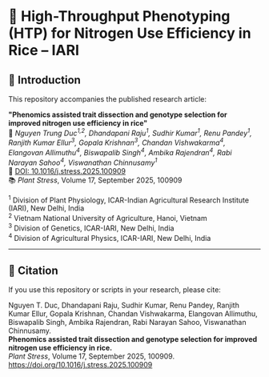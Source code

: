 # 🌾 High-Throughput Phenotyping (HTP) for Nitrogen Use Efficiency in Rice – IARI

## 📘 Introduction

This repository accompanies the published research article:

**"Phenomics assisted trait dissection and genotype selection for improved nitrogen use efficiency in rice"**  
📄 *Nguyen Trung Duc<sup>1,2</sup>, Dhandapani Raju<sup>1</sup>, Sudhir Kumar<sup>1</sup>, Renu Pandey<sup>1</sup>, Ranjith Kumar Ellur<sup>3</sup>, Gopala Krishnan<sup>3</sup>, Chandan Vishwakarma<sup>4</sup>, Elangovan Allimuthu<sup>4</sup>, Biswapalib Singh<sup>4</sup>, Ambika Rajendran<sup>4</sup>, Rabi Narayan Sahoo<sup>4</sup>, Viswanathan Chinnusamy<sup>1</sup>*  
🔗 [DOI: 10.1016/j.stress.2025.100909](https://doi.org/10.1016/j.stress.2025.100909)  
📚 *Plant Stress*, Volume 17, September 2025, 100909

<sup>1</sup> Division of Plant Physiology, ICAR-Indian Agricultural Research Institute (IARI), New Delhi, India  
<sup>2</sup> Vietnam National University of Agriculture, Hanoi, Vietnam  
<sup>3</sup> Division of Genetics, ICAR-IARI, New Delhi, India  
<sup>4</sup> Division of Agricultural Physics, ICAR-IARI, New Delhi, India

---

## 📌 Citation

If you use this repository or scripts in your research, please cite:

Nguyen T. Duc, Dhandapani Raju, Sudhir Kumar, Renu Pandey, Ranjith Kumar Ellur, Gopala Krishnan, Chandan Vishwakarma, Elangovan Allimuthu, Biswapalib Singh, Ambika Rajendran, Rabi Narayan Sahoo, Viswanathan Chinnusamy.  
**Phenomics assisted trait dissection and genotype selection for improved nitrogen use efficiency in rice.**  
*Plant Stress*, Volume 17, September 2025, 100909.  
https://doi.org/10.1016/j.stress.2025.100909